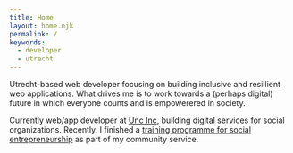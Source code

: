 ```yaml
---
title: Home
layout: home.njk
permalink: /
keywords:
  - developer
  - utrecht
---
```


Utrecht-based web developer focusing on building inclusive and
resillient web applications. What drives me is to work towards a (perhaps
digital) future in which everyone counts and is empowerered in society.

Currently web/app developer at [Unc Inc](https://www.uncinc.nl/), building
digital services for social organizations. Recently, I finished a
[training programme for social entrepreneurship](https://www.missie030.nl/interview-pandu) 
as part of my community service. 
